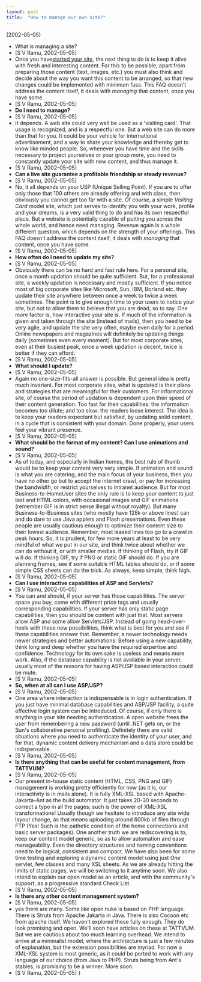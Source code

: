 ```yaml
---
layout: post
title:  "How to manage our own site?"
---
```


(2002-05-05)

*   What is managing a site?
*   \[S V Ramu, 2002-05-05]
*   Once you have[started your site](https://www.tattvum.com/FAQs/WebSite/FAQ-HowSite.html), the next thing to do is to keep it alive with fresh and interesting content. For this to be possible, apart from preparing those content (text, images, etc.) you must also think and decide about the way you want this content to be arranged, so that new changes could be implemented with minimum fuss. This FAQ doesn't address the content itself, it deals with *managing* that content, once you have some.
*   \[S V Ramu, 2002-05-05]
*   **Do I need to manage?**
*   \[S V Ramu, 2002-05-05]
*   It depends. A web site could very well be used as a 'visiting card'. That usage is recognized, and is a respectful one. But a web site can do more than that for you. It could be your vehicle for international advertisement, and a way to share your knowledge and thereby get to know like minded people. So, whenever you have time and the skills necessary to project yourselves or your group more, you need to constantly update your site with new content, and thus manage it.
*   \[S V Ramu, 2002-05-05]
*   **Can a live site guarantee a profitable friendship or steady revenue?**
*   \[S V Ramu, 2002-05-05]
*   No, it all depends on your USP (Unique Selling Point). If you are to offer only those that 100 others are already offering and with class, then obviously you cannot get too far with a site. Of course, a simple *Visiting Card* model site, which just serves to identify you with your work, profile and your dreams, is a very valid thing to do and has its own respectful place. But a website is potentially capable of putting you across the whole world, and hence need managing. Revenue again is a whole different question, which depends on the strength of your offerings. This FAQ doesn't address the content itself, it deals with *managing* that content, once you have some.
*   \[S V Ramu, 2002-05-05]
*   **How often do I need to update my site?**
*   \[S V Ramu, 2002-05-05]
*   Obviously there can be no hard and fast rule here. For a personal site, once a month updation should be quite sufficient. But, for a professional site, a weekly updation is necessary and mostly sufficient. If you notice most of big corporate sites like Microsoft, Sun, IBM, Borland etc. they update their site anywhere between once a week to twice a week sometimes. The point is to give enough time to your users to notice your site, but not to allow them to believe that you are dead, so to say. One more factor is, how interactive your site is. If much of the information is given and taken through the site (instead of mails), then you need to be very agile, and update the site very often, maybe even daily for a period. Online newspapers and magazines will definitely be updating things daily (sometimes even every moment). But for most corporate sites, even at their busiest peak, once a week updation is decent, twice is better if they can afford.
*   \[S V Ramu, 2002-05-05]
*   **What should I update?**
*   \[S V Ramu, 2002-05-05]
*   Again no one-size-fits-all answer is possible. But general idea is pretty much invariant. For most corporate sites, what is updated is their plans and strategies that are meaningful for their customers. For informational site, of course the period of updation is dependent upon their speed of their content generation. Too fast for their capabilities: the information becomes too dilute; and too slow: the readers loose interest. The idea is to keep your readers expectant but satisfied, by updating solid content, in a cycle that is consistent with your domain. Done properly, your users feel your vibrant presence.
*   \[S V Ramu, 2002-05-05]
*   **What should be the format of my content? Can I use animations and sound?**
*   \[S V Ramu, 2002-05-05]
*   As of today, and especially in Indian homes, the best rule of thumb would be to keep your content very very simple. If animation and sound is what you are catering, and the main focus of your business, then you have no other go but to accept the internet crawl, or pay for increasing the bandwidth, or restrict yourselves to intranet audience. But for most Business-to-HomeUser sites the only rule is to keep your content to just text and HTML colors, with occasional images and GIF animations (remember GIF is in strict sense illegal without royalty). But many Business-to-Business sites (who mostly have 128k or above lines) can and do dare to use Java applets and Flash presentations. Even these people are usually cautious enough to optimize their content size to their lowest audience. Remember, most leased lines too go to a crawl in peak hours. So, it is prudent, for few more years at least to be very mindful of what we put in our site, and think twice about whether we can do without it, or with smaller medias. If thinking of Flash, try if GIF will do. If thinking GIF, try if PNG or static GIF should do. If you are planning frames, see if some suitable HTML tables should do, or if some simple CSS sheets can do the trick. As always, keep simple, think high.
*   \[S V Ramu, 2002-05-05]
*   **Can I use interactive capabilities of ASP and Servlets?**
*   \[S V Ramu, 2002-05-05]
*   You can and should, if your server has those capabilities. The server space you buy, come with different price tags and usually corresponding capabilities. If your server has only static page capabilities, then you should be content with just that. Most servers allow ASP and some allow Servlets/JSP. Instead of going head-over-heels with these new possibilities, think what is best for you and see if these capabilities answer that. Remember, a newer technology needs newer strategies and better automations. Before using a new capability, think long and deep whether you have the required expertise and confidence. Technology for its own sake is useless and means more work. Also, if the database capability is not available in your server, usually most of the reasons for having ASP/JSP based interaction could be mute.
*   \[S V Ramu, 2002-05-05]
*   **So, when at all can I use ASP/JSP?**
*   \[S V Ramu, 2002-05-05]
*   One area where interaction is indispensable is in login authentication. If you just have minimal database capabilities and ASP/JSP facility, a quite effective login system can be introduced. Of course, if only there is anything in your site needing authentication. A open website frees the user from remembering a new password (until .NET gets on, or the Sun's collaborative personal profiling). Definitely there are valid situations where you need to authenticate the identity of your user, and for that, dynamic content delivery mechanism and a data store could be indispensable.
*   \[S V Ramu, 2002-05-05]
*   **Is there anything that can be useful for content management, from TATTVUM?**
*   \[S V Ramu, 2002-05-05]
*   Our present in-house static content (HTML, CSS, PNG and GIF) management is working pretty efficiently for now (as it is, our interactivity is in mails alone). It is fully XML-XSL based with Apache-Jakarta-Ant as the build automator. It just takes 20-30 seconds to correct a typo in all the pages; such is the power of XML-XSL transformations! Usually though we hesitate to introduce any site wide layout change, as that means uploading around 600kb of files through FTP (Yes! Such is the pathetic condition of the home connections and basic server packages). One another truth we are rediscovering is to, keep our content model generic, so as to allow automation and ease manageability. Even the directory structures and naming conventions need to be logical, consistent and compact. We have also been for some time testing and exploring a dynamic content model using just *One* servlet, few classes and many XSL sheets. As we are already hitting the limits of static pages, we will be switching to it anytime soon. We also intend to explain our open model as an article, and with the community's support, as a progressive standard Check List.
*   \[S V Ramu, 2002-05-05]
*   **Is there any other content management system?**
*   \[S V Ramu, 2002-05-05]
*   yes there are many. Some like open nuke is based on PHP language. There is Struts from Apache Jakarta in Java. There is also Cocoon etc from apache itself. We haven't explored these fully enough. They do look promising and open. We'll soon have articles on these at TATTVUM. But we are cautious about too much learning overhead. We intend to arrive at a minimalist model, where the architecture is just a few minutes of explanation, but the extension possibilities are myriad. For now a XML-XSL system is most generic, as it could be ported to work with any language of our choice (from Java to PHP). Struts being from Ant's stables, is promising to be a winner. More soon.
*   \[S V Ramu, 2002-05-05]
}
